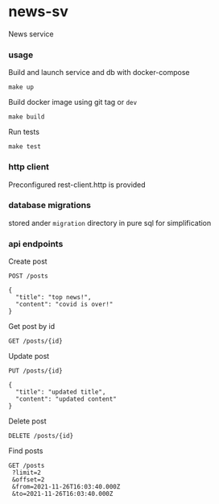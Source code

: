 # news-sv

News service

### usage

Build and launch service and db with docker-compose
```shell
make up
```

Build docker image using git tag or `dev`
```shell
make build
```

Run tests
```shell
make test
```

### http client
Preconfigured rest-client.http is provided

### database migrations

stored ander `migration` directory in pure sql for simplification

### api endpoints

Create post
```http request
POST /posts

{
  "title": "top news!",
  "content": "covid is over!"
}
```

Get post by id
```http request
GET /posts/{id}
```

Update post
```http request
PUT /posts/{id}

{
  "title": "updated title",
  "content": "updated content"
}
```

Delete post
```http request
DELETE /posts/{id}
```

Find posts
```http request
GET /posts
 ?limit=2
 &offset=2
 &from=2021-11-26T16:03:40.000Z
 &to=2021-11-26T16:03:40.000Z
```
